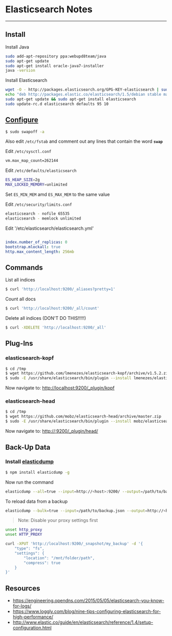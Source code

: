 # Elasticsearch Notes
---------------------

## Install
Install Java
```bash
sudo add-apt-repository ppa:webupd8team/java
sudo apt-get update
sudo apt-get install oracle-java7-installer
java -version
```
Install Elasticsearch
```bash
wget -O - http://packages.elasticsearch.org/GPG-KEY-elasticsearch | sudo apt-key add -
echo "deb http://packages.elastic.co/elasticsearch/1.5/debian stable main" | sudo tee -a /etc/apt/sources.list
sudo apt-get update && sudo apt-get install elasticsearch
sudo update-rc.d elasticsearch defaults 95 10
```

## [Configure](https://www.elastic.co/guide/en/elasticsearch/reference/current/setup-configuration.html)

```bash
$ sudo swapoff -a
```
Also edit  `/etc/fstab` and comment out any lines that contain the word **`swap`**

Edit  `/etc/sysctl.conf`
```bash
vm.max_map_count=262144
```

Edit  `/etc/defaults/elasticsearch`
```bash
ES_HEAP_SIZE=2g
MAX_LOCKED_MEMORY=unlimited
```
Set `ES_MIN_MEM` amd `ES_MAX_MEM` to the same value

Edit  `/etc/security/limits.conf`
```bash
elasticsearch - nofile 65535
elasticsearch - memlock unlimited
```
Edit  '/etc/elasticsearch/elasticsearch.yml'
```yaml

index.number_of_replicas: 0
bootstrap.mlockall: true
http.max_content_length: 256mb
```

## Commands

List all indices
```bash
$ curl 'http://localhost:9200/_aliases?pretty=1'
```
Count all docs
```bash
$ curl 'http://localhost:9200/_all/count'
```
Delete all indices (DON'T DO THIS!!!!!)
```bash
$ curl -XDELETE 'http://localhost:9200/_all'
```

## Plug-Ins

### elasticsearch-kopf
```bash
$ cd /tmp
$ wget https://github.com/lmenezes/elasticsearch-kopf/archive/v1.5.2.zip
$ sudo -E /usr/share/elasticsearch/bin/plugin --install lmenezes/elasticsearch-kopf/1.5.2 -u file:///tmp/v1.5.2.zip
```
Now navigate to: [http://localhost:9200/_plugin/kopf](http://localhost:9200/_plugin/kopf)

### elasticsearch-head
```bash
$ cd /tmp
$ wget https://github.com/mobz/elasticsearch-head/archive/master.zip
$ sudo -E /usr/share/elasticsearch/bin/plugin --install mobz/elasticsearch-head -u file:///tmp/master.zip
```
Now navigate to: [http://<hostname>:9200/_plugin/head/](http://<hostname>:9200/_plugin/head/)

## Back-Up Data
### Install [elasticdump](https://github.com/taskrabbit/elasticsearch-dump)
```bash
$ npm install elasticdump -g
```
Now run the command
```bash
elasticdump --all=true --input=http://<host>:9200/ --output=/path/to/backup.json
```
To reload data from a backup
```bash
elasticdump --bulk=true --input=/path/to/backup.json --output=http://<host>:9200/
```

> Note: Disable your proxy settings first
```bash
unset http_proxy
unset HTTP_PROXY
```

```bash
curl -XPUT 'http://localhost:9200/_snapshot/my_backup' -d '{
    "type": "fs",
    "settings": {
        "location": "/mnt/folder/path",
        "compress": true
    }
}'
```


## Resources

 - https://engineering.opendns.com/2015/05/05/elasticsearch-you-know-for-logs/
 - https://www.loggly.com/blog/nine-tips-configuring-elasticsearch-for-high-performance/
 - http://www.elastic.co/guide/en/elasticsearch/reference/1.4/setup-configuration.html
